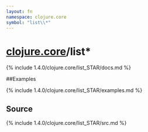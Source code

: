 ```yaml
---
layout: fn
namespace: clojure.core
symbol: "list\\*"
---
```


# [clojure.core](../)/list\*

{% include 1.4.0/clojure.core/list_STAR/docs.md %}

##Examples

{% include 1.4.0/clojure.core/list_STAR/examples.md %}
## Source
{% include 1.4.0/clojure.core/list_STAR/src.md %}

